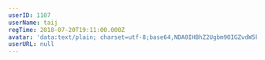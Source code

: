 ```yaml
---
userID: 1107
userName: taij
regTime: 2018-07-20T19:11:00.000Z
avatar: 'data:text/plain; charset=utf-8;base64,NDA0IHBhZ2Ugbm90IGZvdW5kCg=='
userURL: null
---
```



